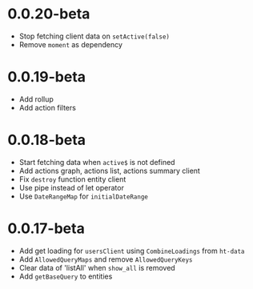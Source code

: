 # 0.0.20-beta
- Stop fetching client data on `setActive(false)`
- Remove `moment` as dependency

# 0.0.19-beta
- Add rollup
- Add action filters

# 0.0.18-beta
- Start fetching data when `active$` is not defined
- Add actions graph, actions list, actions summary client
- Fix `destroy` function entity client
- Use pipe instead of let operator
- Use `DateRangeMap` for `initialDateRange`

# 0.0.17-beta
- Add get loading for `usersClient` using `CombineLoadings` from `ht-data`
- Add `AllowedQueryMaps` and remove `AllowedQueryKeys`
- Clear data of 'listAll' when `show_all` is removed
- Add `getBaseQuery` to entities